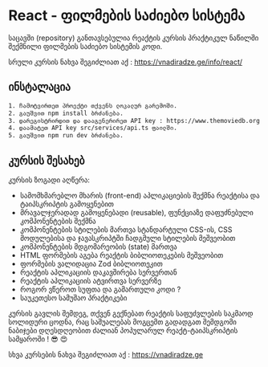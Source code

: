 # React - ფილმების საძიებო სისტემა

საცავში (repository) განთავსებულია რეაქტის კურსის პრაქტიკულ ნაწილში შექმნილი ფილმების საძიებო სისტემის კოდი.

სრული კურსის ნახვა შეგიძლიათ აქ : https://vnadiradze.ge/info/react/

## ინსტალაცია

```bash
1. ჩამოტვირთეთ პროექტი თქვენს ლოკალურ გარემოში.
2. გაუშვით npm install ბრძანება.
3. დარეგისტრირდით და დააგენერირეთ API key : https://www.themoviedb.org (ავტორიზაციის შემდეგ Settings -> Api).
4. დაამატეთ API key src/services/api.ts ფაილში.
5. გაუშვით npm run dev ბრძანება.
```

## კურსის შესახებ

კურსის ზოგადი აღწერა:

- სამომხმარებლო მხარის (front-end) აპლიკაციების შექმნა რეაქტისა და ტაიპსკრიპტის გამოყენებით
- მრავალჯერადად გამოყენებადი (reusable), ფუნქციაზე დაფუძნებული კომპონენტების შექმნა
- კომპონენტების სტილების მართვა სტანდარტული CSS-ის, CSS მოდულებისა და ჯავასკრიპტში ჩადგმული სტილების მეშვეობით
- კომპონენტების მდგომარეობის (state) მართვა
- HTML ფორმების აგება რეაქტის ბიბლიოთეკების მეშვეობით
- ფორმების ვალიდაცია Zod ბიბლიოთეკით
- რეაქტის აპლიკაციის დაკავშირება სერვერთან
- რეაქტის აპლიკაციის ატვირთვა სერვერზე
- როგორ ვწეროთ სუფთა და გამართული კოდი ?
- საუკეთესო სამუშაო პრაქტიკები


კურსის გავლის შემდეგ, თქვენ გექნებათ რეაქტის საფუძვლების საკმაოდ სოლიდური ცოდნა, რაც საშუალებას მოგცემთ გადადგათ შემდგომი ნაბიჯები
დღესდღეობით ძალიან პოპულარულ რეაქტ-ტაიპსკრიპტის სამყაროში ! &#128526; &#128525;

სხვა კურსების ნახვა შეგიძლიათ აქ : https://vnadiradze.ge